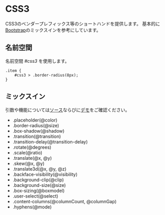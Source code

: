 # CSS3

CSS3のベンダープレフィックス等のショートハンドを提供します。
基本的に[Bootstrap](http://twitter.github.com/bootstrap/)のミックスインを参考にしています。

## 名前空間

名前空間 *#css3* を使用します。

```less
.item {
	#css3 > .border-radius(8px);
}
```

## ミックスイン

引数や機能については[ソース](../less/sugar/css3.less)ならびに[デモ](../test/css3/style.less)をご確認ください。

- .placeholder(@color)
- .border-radius(@size)
- .box-shadow(@shadow)
- .transition(@transition)
- .transition-delay(@transition-delay)
- .rotate(@degrees)
- .scale(@ratio)
- .translate(@x, @y)
- .skew(@x, @y)
- .translate3d(@x, @y, @z)
- .backface-visibility(@visibility)
- .background-clip(@clip)
- .background-size(@size)
- .box-sizing(@boxmodel)
- .user-select(@select)
- .content-columns(@columnCount, @columnGap)
- .hyphens(@mode)
